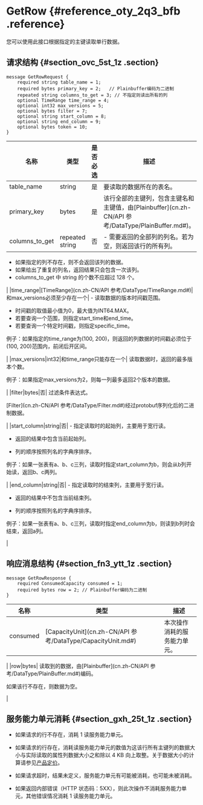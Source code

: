 # GetRow {#reference_oty_2q3_bfb .reference}

您可以使用此接口根据指定的主键读取单行数据。

## 请求结构 {#section_ovc_5st_1z .section}

```
message GetRowRequest {
    required string table_name = 1;
    required bytes primary_key = 2;   // Plainbuffer编码为二进制
    repeated string columns_to_get = 3; // 不指定则读出所有的列
    optional TimeRange time_range = 4;
    optional int32 max_versions = 5;
    optional bytes filter = 7;
    optional string start_column = 8;
    optional string end_column = 9;
    optional bytes token = 10;
}
```

|名称|类型|是否必选|描述|
|--|--|----|--|
|table\_name|string|是|要读取的数据所在的表名。|
|primary\_key|bytes|是|该行全部的主键列，包含主键名和主键值，由[Plainbuffer](cn.zh-CN/API 参考/DataType/PlainBuffer.md#)。|
|columns\_to\_get|repeated string|否| -   需要返回的全部列的列名。若为空，则返回该行的所有列。
-   如果指定的列不存在，则不会返回该列的数据。
-   如果给出了重复的列名，返回结果只会包含一次该列。
-   columns\_to\_get 中 string 的个数不应超过 128 个。

 |
|time\_range|[TimeRange](cn.zh-CN/API 参考/DataType/TimeRange.md#)|和max\_versions必须至少存在一个| -   读取数据的版本时间戳范围。
-   时间戳的取值最小值为0，最大值为INT64.MAX。
-   若要查询一个范围，则指定start\_time和end\_time。
-   若要查询一个特定时间戳，则指定specific\_time。

 例子：如果指定的time\_range为\(100, 200\)，则返回的列数据的时间戳必须位于\(100, 200\)范围内，前闭后开区间。

 |
|max\_versions|int32|和time\_range只能存在一个| 读取数据时，返回的最多版本个数。

 例子：如果指定max\_versions为2，则每一列最多返回2个版本的数据。

 |
|filter|bytes|否| 过滤条件表达式。

 [Filter](cn.zh-CN/API 参考/DataType/Filter.md#)经过protobuf序列化后的二进制数据。

 |
|start\_column|string|否| -   指定读取时的起始列，主要用于宽行读。

-   返回的结果中包含当前起始列。

-   列的顺序按照列名的字典序排序。


 例子：如果一张表有a、b、c三列，读取时指定start\_column为b，则会从b列开始读，返回b、c两列。

 |
|end\_column|string|否| -   指定读取时的结束列，主要用于宽行读。

-   返回的结果中不包含当前结束列。

-   列的顺序按照列名的字典序排序。


 例子：如果一张表有a、b、c三列，读取时指定end\_column为b，则读到b列时会结束，返回a列。

 |

## 响应消息结构 {#section_fn3_ytt_1z .section}

```
message GetRowResponse {
    required ConsumedCapacity consumed = 1;
    required bytes row = 2; // Plainbuffer编码为二进制
}
```

|名称|类型|描述|
|--|--|--|
|consumed|[CapacityUnit](cn.zh-CN/API 参考/DataType/CapacityUnit.md#)| 本次操作消耗的服务能力单元。

 |
|row|bytes| 读取到的数据，由[Plainbuffer](cn.zh-CN/API 参考/DataType/PlainBuffer.md#)编码。

 如果该行不存在，则数据为空。

 |

## 服务能力单元消耗 {#section_gxh_25t_1z .section}

-   如果请求的行不存在，消耗 1 读服务能力单元。

-   如果请求的行存在，消耗读服务能力单元的数值为这该行所有主键列的数据大小与实际读取的属性列数据大小之和除以 4 KB 向上取整。关于数据大小的计算请参见[产品定价](../../../../cn.zh-CN/产品定价/计量项和计费说明.md#)。

-   如果请求超时，结果未定义，服务能力单元有可能被消耗，也可能未被消耗。

-   如果返回内部错误（HTTP 状态码：5XX），则此次操作不消耗服务能力单元，其他错误情况消耗 1 读服务能力单元。


